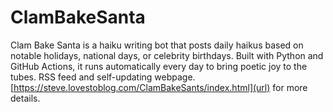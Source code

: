# ClamBakeSanta
Clam Bake Santa is a haiku writing bot that posts daily haikus based on notable holidays, national days, or celebrity birthdays. Built with Python and GitHub Actions, it runs automatically every day to bring poetic joy to the tubes.  RSS feed and self-updating webpage.  [https://steve.lovestoblog.com/ClamBakeSants/index.html](url) for more details.
